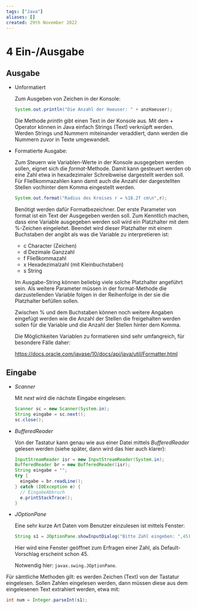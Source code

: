 ```yaml
---
tags: ["Java"]
aliases: []
created: 29th November 2022
---
```


4 Ein-/Ausgabe
====================

## Ausgabe

- Unformatiert

  Zum Ausgeben von Zeichen in der Konsole:

  ```java
  System.out.println("Die Anzahl der Haeuser: " + anzHaeuser);
  ```

  Die Methode *println* gibt einen Text in der Konsole aus. Mit dem + Operator können in Java einfach Strings (Text) verknüpft werden. Werden Strings und Nummern miteinander veraddiert, dann werden die Nummern zuvor in Texte umgewandelt.

- Formatierte Ausgabe:

  Zum Steuern wie Variablen-Werte in der Konsole ausgegeben werden sollen, eignet sich die *format*-Methode. Damit kann gesteuert werden ob eine Zahl etwa in hexadezimaler Schreibweise dargestellt werden soll. Für Fließkommazahlen kann damit auch die Anzahl der dargestellten Stellen vor/hinter dem Komma eingestellt werden.

  ```java
  System.out.format("Radius des Kreises r = %18.2f cm\n",r);
  ```

  Benötigt werden dafür Formatbezeichner. Der erste Parameter von format ist ein Text der Ausgegeben werden soll. Zum Kenntlich machen, dass eine Variable ausgegeben werden soll wird ein Platzhalter mit dem %-Zeichen eingeleitet. Beendet wird dieser Platzhalter mit einem Buchstaben der angibt als was die Variable zu interpretieren ist:

  - c Character (Zeichen)
  - d Dezimale Ganzzahl
  - f Fließkommazahl
  - x Hexadezimalzahl (mit Kleinbuchstaben)
  - s String

  Im Ausgabe-String können beliebig viele solche Platzhalter angeführt sein. Als weitere Parameter müssen in der format-Methode die darzustellenden Variable folgen in der Reihenfolge in der sie die Platzhalter befüllen sollen.

  Zwischen % und dem Buchstaben können noch weitere Angaben eingefügt werden wie die Anzahl der Stellen die freigehalten werden sollen für die Variable und die Anzahl der Stellen hinter dem Komma.

  Die Möglichkeiten Variablen zu formatieren sind sehr umfangreich, für besondere Fälle daher:

  https://docs.oracle.com/javase/10/docs/api/java/util/Formatter.html

## Eingabe

- *Scanner*

  Mit *next* wird die nächste Eingabe eingelesen:

  ```java
  Scanner sc = new Scanner(System.in);
  String eingabe = sc.next();
  sc.close();
  ```

- *BufferedReader*

  Von der Tastatur kann genau wie aus einer Datei mittels *BufferedReader* gelesen werden (siehe später, dann wird das hier auch klarer):

  ```java
  InputStreamReader isr = new InputStreamReader(System.in);
  BufferedReader br = new BufferedReader(isr);
  String eingabe = "";
  try {
    eingabe = br.readLine();
  } catch (IOException e) {
    // EingabeAbbruch
    e.printStackTrace();
  }
  ```

- *JOptionPane*

  Eine sehr kurze Art Daten vom Benutzer einzulesen ist mittels Fenster:

  ```java
  String s1 = JOptionPane.showInputDialog("Bitte Zahl eingeben: ",45);
  ```

  Hier wird eine Fenster geöffnet zum Erfragen einer Zahl, als Default-Vorschlag erscheint schon 45.

  Notwendig hier: `javax.swing.JOptionPane`.

Für sämtliche Methoden gilt: es werden Zeichen (Text) von der Tastatur eingelesen. Sollen Zahlen eingelesen werden, dann müssen diese aus dem eingelesenen Text extrahiert werden, etwa mit:

```java
int num = Integer.parseInt(s1);
```

